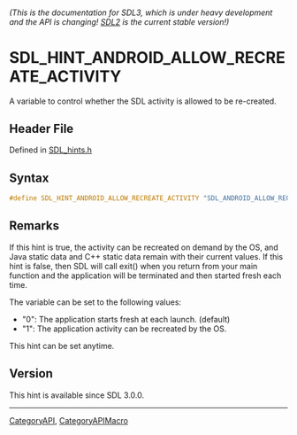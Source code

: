###### (This is the documentation for SDL3, which is under heavy development and the API is changing! [SDL2](https://wiki.libsdl.org/SDL2/) is the current stable version!)
# SDL_HINT_ANDROID_ALLOW_RECREATE_ACTIVITY

A variable to control whether the SDL activity is allowed to be re-created.

## Header File

Defined in [SDL_hints.h](https://github.com/libsdl-org/SDL/blob/main/include/SDL3/SDL_hints.h)

## Syntax

```c
#define SDL_HINT_ANDROID_ALLOW_RECREATE_ACTIVITY "SDL_ANDROID_ALLOW_RECREATE_ACTIVITY"
```

## Remarks

If this hint is true, the activity can be recreated on demand by the OS,
and Java static data and C++ static data remain with their current values.
If this hint is false, then SDL will call exit() when you return from your
main function and the application will be terminated and then started fresh
each time.

The variable can be set to the following values:

- "0": The application starts fresh at each launch. (default)
- "1": The application activity can be recreated by the OS.

This hint can be set anytime.

## Version

This hint is available since SDL 3.0.0.

----
[CategoryAPI](CategoryAPI), [CategoryAPIMacro](CategoryAPIMacro)

